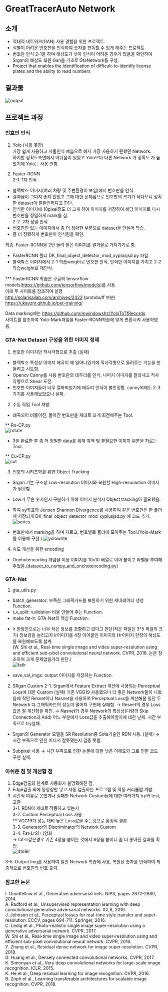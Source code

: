 # GreatTracerAuto Network

## 소개
- 적대적 네트워크(GAN) 사용 경험을 위한 프로젝트.
- 식별이 어려운 번호판을 인식하여 숫자를 판독할 수 있게 해주는 프로젝트.
- 번호판 인식 2-1을 하며 해상도가 낮아 인식이 어려운 경우가 많음을 확인하여 Srgan의 해상도 복원 Gan을 기초로 GtaNetwork를 구성.
- Project that enables the identification of difficult-to-identify license plates and the ability to read numbers

## 결과물
![output](./output.png)


## 프로젝트 과정
### 번호판 인식
1. Yolo (사용 못함)  
가장 쉽게 사용하고 사물인식 예습으로 해서 가장 사용하기 편했던 Network.  
하지만 정확도측면에서 아쉬움이 있었고 Yolo보다 다른 Network 가 정확도 가 높았기에 Yolo는 사용 안함.  
  
2. Faster-RCNN  
2-1. 1차 인식  
 - 블랙박스 이미지(여러 차량 및 주변환경이 보임)에서 번호판을 인식.
 - 결과물이 그다지 좋지 않았고 그에 대한 문제점으로 번호판의 크기가 작다보니 정확한 dataset이 불완전하다고 판단.
 - 인식한 이미지에 10pixel정도 더 크게 하여 이미지를 저장하여 해당 이미지로 다시 번호판을 정밀하게 mark를 침.  
2-2. 2차 정밀 인식  
 - 번호판만 있는 이미지에서 좀 더 정확한 부분으로 dataset을 만들어 학습.  
 - 좀 더 정확하게 번호판이 인식됨을 확인.  
   
최종. Faster-RCNN을 2번 돌려 얻은 이미지를 결과물로 가져가기로 함.  
 - FasterRCNN 폴더 DK_final_object_detector_mod_xyplusjsd.py 파일
 - 블랙박스 이미지에서 2-1 학습weight로 번호판 인식, 인식한 이미지를 가지고 2-2 학습weight로 재인식.

*** FasterRCNN 학습은 구글의 tensorflow models(https://github.com/tensorflow/models)를 사용.  
아래 두 사이트를 참조하여 실행  
http://solarisailab.com/archives/2422 (protobuff 부분)  
https://ukayzm.github.io/pet-training/  
  
Data marking에는 https://github.com/mwindowshz/YoloToTfRecords   
사이트를 참조하여 Yolo-Mark파일을 Faster-RCNN학습에 맞게 변환시켜 사용하였음.  

### GTA-Net Dataset 구성을 위한 이미지 정제
1. 번호판 이미지만 직사각형으로 추출 (실패)
 - 블랙박스 특성상 이미지 왜곡이 꽤 일어나있기에 직사각형으로 돌려주는 기능을 만들려고 시도함.
 - Opencv Canny를 사용 번호판의 테두리를 인식, 나머지 이미지를 잘라내고 직사각형으로 Shear 도전.
 - 번호판 이미지들이 너무 열화되었기에 테두리 인식이 불안정함. canny외에도 2-3가지를 사용해보았으나 실패.
2. 수동 작업 Tool 개발
 - 왜곡되어 비뚫어진, 돌아간 번호판을 제대로 되게 회전해주는 Tool.  
 
 ** Ro-CP.py  
 ![rotate](./rotate.png)  
   
 - 3을 완료한 후 좀 더 정밀한 data를 위해 여백 및 불필요한 이미지 부분을 자르는 Tool.  
 
 ** Cu-CP.py  
 ![cut](./cut.png)  
   
3. 번호의 시리즈화를 위한 Object Tracking
 - Srgan 기본 구조상 Low-resolution 이미지와 복원할 High-resoulution 이미지가 필요함.
 - Low가 무슨 숫자인지 구분하기 위해 이미지 분석시 Object tracking이 필요했음.
 - 하여 xy좌표와 Jensen Shannon Divergence를 사용하여 같은 번호판은 한 폴더에 저장되게 DK_final_object_detector_mod_xyplusjsd.py 에 코드 추가.
 ![series](./series.png)  
   
 - 번호판에서 marking을 하며 자르고, 번호별로 폴더에 모아주는 Tool.(Yolo-Mark를 이용해 구현.)
 ![yolowrite](./yolowrite.png)  
   
4. 속도 개선을 위한 encoding
 - Onehotencoding 개념을 이용 이미지를 10x10 배열로 이어 붙이고 라벨을 부여해 주었음.(dataset_to_numpy_and_onehotencoding.py)
 
### GTA-Net
1. gta_utils.py
 - batch_generator: 부족한 그래픽카드를 보완하기 위한 제네레이터 생성 Function.
 - t_v_split: validation 비율 만들어 주는 Function.
 - make fat-lr: GTA-Net의 핵심 Function.
 * lr 한장만으로는 너무 작은 정보를 포함하고 있다고 판단(작은 파일은 3*5 픽셀의 크기) 정보량을 늘리고자 lr이미지를 4장 이어붙인 이미지와 Hr이미지 한장의 해상도를 복원해보도록 설계.  
 (W. Shi et al., Real-time single image and video super-resolution using and efficient sub-pixel convolutional neural network. CVPR, 2016. 논문 참조하여 크게 문제없을거라 판단.)  
  ![fatlr](./fatlr.png)  
    
 - save_val_imgs: output 이미지를 저장하는 Function.
2. SRgan Custom
 2-1. Srgan에서 Feature Extract 계산에 사용되는 Perceptual Loss에 대한 Custom (실패)
 기존 VGG19 사용했으나 더 좋은 Network들이 나왔음에 착안 Resnet이나 Nasnet을 사용하여 Perceptual Loss를 계산해봄
 일단 두 Network 다 그래픽카드의 성능이 떨어져 구현에 실패함.
  → Resnet의 경우 Loss값은 잘 계산함을 확인.
  → Nasnet의 경우 Network의 특성상(다량의 Skip Connection과 Add) 어느 부분에서 Loss값을 추출해야할지에 대한 난제. 시간 부족으로 try실패.

 - Srgan의 Generator 모델을 SR Resolution중 Sota기술인 RDN 사용. (실패)
  → 시간 부족으로 인한 어디서 잘못됐는지 검증 못함.
 
 - Subpixel 사용
  → 시간 부족으로 인한 논문에 대한 낮은 이해도와 그로 인한 코드 구현 실패.
  
  
 ### 아쉬운 점 및 개선할 점
 1. Edge검출의 한계로 자동화가 불명확해진 점.
 2. Edge검출 외에 동영상만 넣고 자동 검출하는 프로그램 및 작동 커리큘럼 개발.
 3. 시간적 여유로 못했거나 실패한 Network Custom들에 대한 여러가지 try와 test, 고찰  
  3-1. RDN이 제대로 작동하고 있는지  
  3-2. Custom Perceptual Loss 사용  
   ** VGG19가 성능 대비 높은 Loss값을 주는것으로 잠정적 결론.  
  3-3. Generator와 Discriminator의 Network Custom  
  3-4. Fat-Lr의 다양화  
  → fat-lr같은경우 기존 4장을 붙이는 것에서 8장을 붙이니 좀 더 좋아진 결과를 확인.  
   ![4to8lr](./4to8lr.png)    
     
  3-5. Output Img를 사용하여 일반 Network 학습에 사용, 복원된 숫자를 인식하여 최종적으로 번호판의 번호 출력.  
 
 
 
### 참고한 논문
I. Goodfellow et al., Generative adversarial nets. NIPS, pages 2672-2680, 2014.  
A. Radford et al., Unsupervised representation learning with deep convolutional generative adversarial networks. ICLR, 2016.  
J. Johnson et al., Perceptual losses for real-time style transfer and super-resolution. ECCV, pages 694-711. Springer, 2016.  
C. Ledig et al., Photo-realistic single image super-resolution using a generative adversarial network. CVPR, 2017.  
W. Shi et al., Real-time single image and video super-resolution using and efficient sub-pixel convolutional neural network. CVPR, 2016.  
Y. Zhang et al., Residual dense network for image super-resolution. CVPR, 2018.  
G. Huang et al., Densely connected convolutional networks. CVPR, 2017.  
K. Simonyan et al., Very deep convolutional networks for large-scale image recognition. ICLR, 2015.  
K. He et al., Deep residual learning for image recognition. CVPR, 2016.  
B. Zoph et al., Learning transferable architectures for scalable image recognition. CVPR, 2018.  

